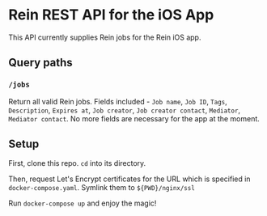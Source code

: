 # Rein REST API for the iOS App

This API currently supplies Rein jobs for the Rein iOS app.

## Query paths

### `/jobs`

Return all valid Rein jobs. Fields included - `Job name`, `Job ID`, `Tags`, `Description`, `Expires at`, `Job creator`, `Job creator contact`, `Mediator`, `Mediator contact`.
No more fields are necessary for the app at the moment.

## Setup

First, clone this repo. `cd` into its directory.

Then, request Let's Encrypt certificates for the URL which is specified in `docker-compose.yaml`.
Symlink them to `${PWD}/nginx/ssl`

Run `docker-compose up` and enjoy the magic!
